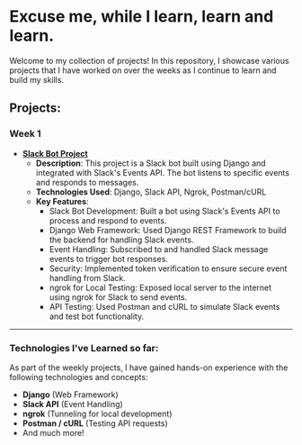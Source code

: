 # Excuse me, while I learn, learn and learn.

Welcome to my collection of projects! In this repository, I showcase various projects that I have worked on over the weeks as I continue to learn and build my skills.

## Projects:

### Week 1
- **[Slack Bot Project](slack_bot)**
  - **Description**: This project is a Slack bot built using Django and integrated with Slack's Events API. The bot listens to specific events and responds to messages.
  - **Technologies Used**: Django, Slack API, Ngrok, Postman/cURL
  - **Key Features**:
    - Slack Bot Development: Built a bot using Slack's Events API to process and respond to events.
    - Django Web Framework: Used Django REST Framework to build the backend for handling Slack events.
    - Event Handling: Subscribed to and handled Slack message events to trigger bot responses.
    - Security: Implemented token verification to ensure secure event handling from Slack.
    - ngrok for Local Testing: Exposed local server to the internet using ngrok for Slack to send events.
    - API Testing: Used Postman and cURL to simulate Slack events and test bot functionality.

---

### **Technologies I've Learned so far**:
As part of the weekly projects, I have gained hands-on experience with the following technologies and concepts:
- **Django** (Web Framework)
- **Slack API** (Event Handling)
- **ngrok** (Tunneling for local development)
- **Postman / cURL** (Testing API requests)
- And much more!
